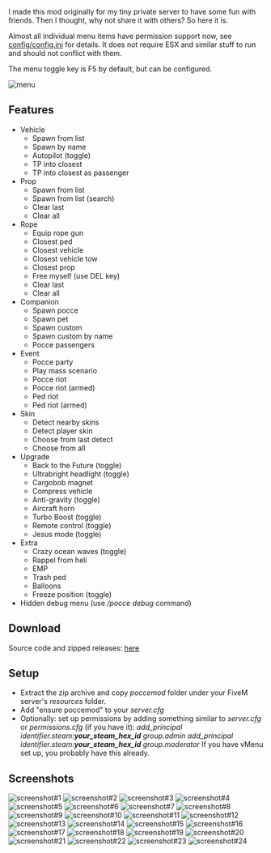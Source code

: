 I made this mod originally for my tiny private server to have some fun with friends. Then I thought, why not share it with others? So here it is.

Almost all individual menu items have permission support now, see [config/config.ini](https://github.com/razzie/PocceMod/blob/master/config/config.ini) for details.
It does not require ESX and similar stuff to run and should not conflict with them.

The menu toggle key is F5 by default, but can be configured.

![menu](https://raw.githubusercontent.com/razzie/PocceMod/master/screenshots/menu.jpeg)


## Features
* Vehicle
    - Spawn from list
    - Spawn by name
    - Autopilot (toggle)
    - TP into closest
    - TP into closest as passenger
* Prop
    - Spawn from list
    - Spawn from list (search)
    - Clear last
    - Clear all
* Rope
    - Equip rope gun
    - Closest ped
    - Closest vehicle
    - Closest vehicle tow
    - Closest prop
    - Free myself (use DEL key)
    - Clear last
    - Clear all
* Companion
    - Spawn pocce
    - Spawn pet
    - Spawn custom
    - Spawn custom by name
    - Pocce passengers
* Event
    - Pocce party
    - Play mass scenario
    - Pocce riot
    - Pocce riot (armed)
    - Ped riot
    - Ped riot (armed)
* Skin
    - Detect nearby skins
    - Detect player skin
    - Choose from last detect
    - Choose from all
* Upgrade
    - Back to the Future (toggle)
    - Ultrabright headlight (toggle)
    - Cargobob magnet
    - Compress vehicle
    - Anti-gravity (toggle)
    - Aircraft horn
    - Turbo Boost (toggle)
    - Remote control (toggle)
	- Jesus mode (toggle)
* Extra
    - Crazy ocean waves (toggle)
    - Rappel from heli
    - EMP
    - Trash ped
    - Balloons
    - Freeze position (toggle)
* Hidden debug menu (use */pocce debug* command)


## Download
Source code and zipped releases: [here](https://github.com/razzie/PocceMod/releases)


## Setup
* Extract the zip archive and copy *poccemod* folder under your FiveM server's *resources* folder.
* Add "ensure poccemod" to your *server.cfg*
* Optionally: set up permissions by adding something similar to *server.cfg* or *permissions.cfg* (if you have it):
*add_principal identifier.steam:**your_steam_hex_id** group.admin*
*add_principal identifier.steam:**your_steam_hex_id** group.moderator*
If you have vMenu set up, you probably have this already.


## Screenshots
![screenshot#1](https://raw.githubusercontent.com/razzie/PocceMod/master/screenshots/01.jpeg)
![screenshot#2](https://raw.githubusercontent.com/razzie/PocceMod/master/screenshots/02.jpeg)
![screenshot#3](https://raw.githubusercontent.com/razzie/PocceMod/master/screenshots/03.jpeg)
![screenshot#4](https://raw.githubusercontent.com/razzie/PocceMod/master/screenshots/04.jpeg)
![screenshot#5](https://raw.githubusercontent.com/razzie/PocceMod/master/screenshots/05.jpeg)
![screenshot#6](https://raw.githubusercontent.com/razzie/PocceMod/master/screenshots/06.jpeg)
![screenshot#7](https://raw.githubusercontent.com/razzie/PocceMod/master/screenshots/07.jpeg)
![screenshot#8](https://raw.githubusercontent.com/razzie/PocceMod/master/screenshots/08.jpeg)
![screenshot#9](https://raw.githubusercontent.com/razzie/PocceMod/master/screenshots/09.jpeg)
![screenshot#10](https://raw.githubusercontent.com/razzie/PocceMod/master/screenshots/10.jpeg)
![screenshot#11](https://raw.githubusercontent.com/razzie/PocceMod/master/screenshots/11.jpeg)
![screenshot#12](https://raw.githubusercontent.com/razzie/PocceMod/master/screenshots/12.jpeg)
![screenshot#13](https://raw.githubusercontent.com/razzie/PocceMod/master/screenshots/13.jpeg)
![screenshot#14](https://raw.githubusercontent.com/razzie/PocceMod/master/screenshots/14.jpeg)
![screenshot#15](https://raw.githubusercontent.com/razzie/PocceMod/master/screenshots/15.jpeg)
![screenshot#16](https://raw.githubusercontent.com/razzie/PocceMod/master/screenshots/16.jpeg)
![screenshot#17](https://raw.githubusercontent.com/razzie/PocceMod/master/screenshots/17.jpeg)
![screenshot#18](https://raw.githubusercontent.com/razzie/PocceMod/master/screenshots/18.jpeg)
![screenshot#19](https://raw.githubusercontent.com/razzie/PocceMod/master/screenshots/19.jpeg)
![screenshot#20](https://raw.githubusercontent.com/razzie/PocceMod/master/screenshots/20.jpeg)
![screenshot#21](https://raw.githubusercontent.com/razzie/PocceMod/master/screenshots/21.jpeg)
![screenshot#22](https://raw.githubusercontent.com/razzie/PocceMod/master/screenshots/22.jpeg)
![screenshot#23](https://raw.githubusercontent.com/razzie/PocceMod/master/screenshots/23.jpeg)
![screenshot#24](https://raw.githubusercontent.com/razzie/PocceMod/master/screenshots/24.jpeg)
